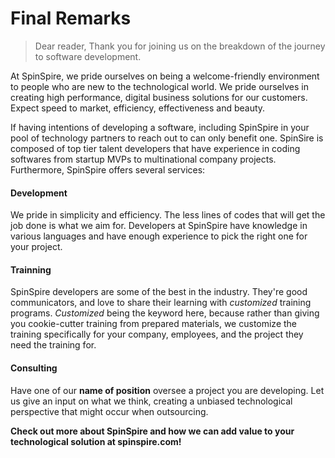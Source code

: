 # Final Remarks
>Dear reader,
>Thank you for joining us on the breakdown of the journey to software development.

At SpinSpire, we pride ourselves on being a welcome-friendly environment to people who are new to the technological world. We pride ourselves in creating high performance, digital business solutions for our customers. Expect speed to market, efficiency, effectiveness and beauty.

If having intentions of developing a software, including SpinSpire in your pool of technology partners to reach out to can only benefit one. SpinSire is composed of top tier talent developers that have experience in coding softwares from startup MVPs to multinational company projects. Furthermore, SpinSpire offers several services:
#### Development
We pride in simplicity and efficiency. The less lines of codes that will get the job done is what we aim for. Developers at SpinSpire have knowledge in various languages and have enough experience to pick the right one for your project.
#### Trainning
SpinSpire developers are some of the best in the industry. They're good communicators, and love to share their learning with _customized_ training programs. _Customized_ being the keyword here, because rather than giving you cookie-cutter training from prepared materials, we customize the training specifically for your company, employees, and the project they need the training for.
#### Consulting
Have one of our **name of position** oversee a project you are developing. Let us give an input on what we think, creating a unbiased technological perspective that might occur when outsourcing.

**Check out more about SpinSpire and how we can add value to your technological solution at spinspire.com!**
